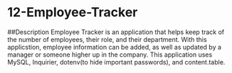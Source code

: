 # 12-Employee-Tracker

##Description
Employee Tracker is an application that helps keep track of the number of employees, their role, and their department. With this applicstion, employee information can be added, as well as updated by a manager or someone higher up in the company. This application uses MySQL, Inquirier, dotenv(to hide important passwords), and content.table.
